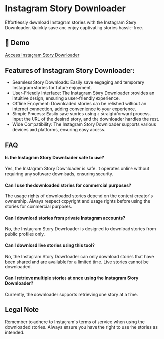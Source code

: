 # Instagram Story Downloader

Effortlessly download Instagram stories with the Instagram Story Downloader. Quickly save and enjoy captivating stories hassle-free.

## 🔗 Demo

[Access Instagram Story Downloader](https://imgpanda.com/instagram-story-downloader/)

## Features of Instagram Story Downloader:

- Seamless Story Downloads: Easily save engaging and temporary Instagram stories for future enjoyment.
- User-Friendly Interface: The Instagram Story Downloader provides an intuitive design, ensuring a user-friendly experience.
- Offline Enjoyment: Downloaded stories can be relished without an internet connection, adding convenience to your experience.
- Simple Process: Easily save stories using a straightforward process. Input the URL of the desired story, and the downloader handles the rest.
- Wide Compatibility: The Instagram Story Downloader supports various devices and platforms, ensuring easy access.

## FAQ

#### Is the Instagram Story Downloader safe to use?

Yes, the Instagram Story Downloader is safe. It operates online without requiring any software downloads, ensuring security.

#### Can I use the downloaded stories for commercial purposes?

The usage rights of downloaded stories depend on the content creator's ownership. Always respect copyright and usage rights before using the stories for commercial purposes.

#### Can I download stories from private Instagram accounts?

No, the Instagram Story Downloader is designed to download stories from public profiles only.

#### Can I download live stories using this tool?

No, the Instagram Story Downloader can only download stories that have been shared and are available for a limited time. Live stories cannot be downloaded.

#### Can I retrieve multiple stories at once using the Instagram Story Downloader?

Currently, the downloader supports retrieving one story at a time.

## Legal Note

Remember to adhere to Instagram's terms of service when using the downloaded stories. Always ensure you have the right to use the stories as intended.
